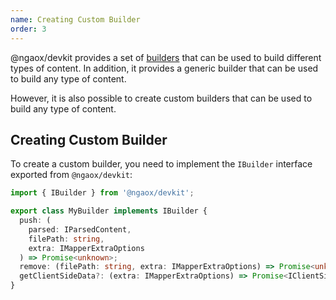 ```yaml
---
name: Creating Custom Builder
order: 3
---
```


@ngaox/devkit provides a set of [builders](https://ngaox-lab.web.app/docs/press#builders) that can be used to build different types of content.
In addition, it provides a generic builder that can be used to build any type of content.

However, it is also possible to create custom builders that can be used to build any type of content.

## Creating Custom Builder

To create a custom builder, you need to implement the `IBuilder` interface exported from `@ngaox/devkit`:

```typescript
import { IBuilder } from '@ngaox/devkit';

export class MyBuilder implements IBuilder {
  push: (
    parsed: IParsedContent,
    filePath: string,
    extra: IMapperExtraOptions
  ) => Promise<unknown>;
  remove: (filePath: string, extra: IMapperExtraOptions) => Promise<unknown>;
  getClientSideData?: (extra: IMapperExtraOptions) => Promise<IClientSideData>;
}
```
